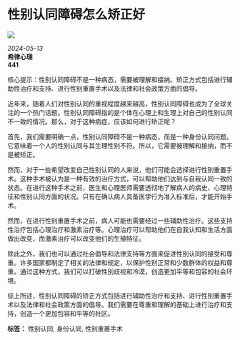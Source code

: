 # 性别认同障碍怎么矫正好

![](https://www.xinlipai.com/file/upload/202405/14/121052691.jpg)

_2024-05-13_  
__希律心理__  
**441**  

核心提示：性别认同障碍不是一种病态，需要被理解和接纳。矫正方式包括进行辅助性治疗和支持、进行性别重置手术以及法律和社会政策方面的倡导。

近年来，随着人们对性别认同的重视程度越来越高，性别认同障碍也成为了全球关注的一个热门话题。性别认同障碍指的是个体在心理上和生理上对自己的性别认同不一致的情况。那么，对于这种病症，应该如何进行矫正呢？

首先，我们需要明确一点，性别认同障碍不是一种病态，而是一种身份认同问题。它意味着一个人的性别认同与其生理性别不符。所以，它需要被理解和接纳，而不是被矫正。

然而，对于一些希望改变自己性别认同的人来说，他们可能会选择进行性别重置手术。这种手术被认为是一种有效的治疗方式，可以帮助他们达到与自我认同一致的状态。在进行这种手术之前，医生和心理医师需要透彻地了解病人的病史、心理特征和性别认同方面的状况。只有在确认病人具备医学行为准入标准后，才能开始手术。

然而，在进行性别重置手术之前，病人可能也需要经过一些辅助性治疗。这些支持性治疗包括心理治疗和激素治疗等。心理治疗可以帮助他们在自我认知和生活方面做出改变，而激素治疗可以改变他们的生殖特征。

除此之外，我们也可以通过社会倡导和法律支持等方面来促进性别认同的接受和尊重。许多国家都制定了相关的法律和规定，以保护性别正常和少数群体的权益和尊重。通过这种方式，我们可以打破性别歧视和冷漠，创造更加平等和包容的社会环境。

综上所述，性别认同障碍的矫正方式包括进行辅助性治疗和支持、进行性别重置手术以及法律和社会政策方面的倡导。我们需要在尊重和理解的基础上进行治疗和支持，创造一个更加包容和平等的社区。

**标签：** 性别认同, 身份认同, 性别重置手术